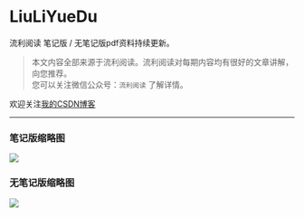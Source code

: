 # LiuLiYueDu

流利阅读 笔记版 / 无笔记版pdf资料持续更新。
> 本文内容全部来源于流利阅读。流利阅读对每期内容均有很好的文章讲解，向您推荐。\
> 您可以关注微信公众号：`流利阅读` 了解详情。

欢迎关注[我的CSDN博客](https://me.csdn.net/zhaohaibo_)

---

### 笔记版缩略图

<img src="http://47.94.135.183/files/true.png"> </img>

### 无笔记版缩略图

<img src="http://47.94.135.183/files/false.png"> </img>
